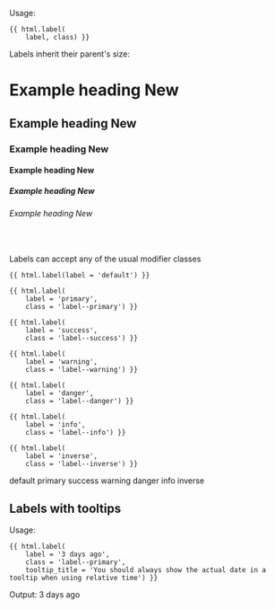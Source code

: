 Usage:

    {{ html.label(
        label, class) }}
        
Labels inherit their parent's size:

<h1>Example heading <span class="label">New</span></h1>
<h2>Example heading <span class="label">New</span></h2>
<h3>Example heading <span class="label">New</span></h3>
<h4>Example heading <span class="label">New</span></h4>
<h5>Example heading <span class="label">New</span></h5>
<h6>Example heading <span class="label">New</span></h6>
<br />

Labels can accept any of the usual modifier classes
    
    {{ html.label(label = 'default') }}

    {{ html.label(
        label = 'primary', 
        class = 'label--primary') }}

    {{ html.label(
        label = 'success', 
        class = 'label--success') }}

    {{ html.label(
        label = 'warning', 
        class = 'label--warning') }}

    {{ html.label(
        label = 'danger', 
        class = 'label--danger') }}

    {{ html.label(
        label = 'info', 
        class = 'label--info') }}
        
    {{ html.label(
        label = 'inverse', 
        class = 'label--inverse') }}
    
<span class="label">default</span> <span class="label label--primary">primary</span> <span class="label label--success">success</span> <span class="label label--warning">warning</span> <span class="label label--danger">danger</span> <span class="label label--info">info</span> <span class="label label--inverse">inverse</span>

## Labels with tooltips

Usage:

    {{ html.label(
        label = '3 days ago',
        class = 'label--primary',
        tooltip_title = 'You should always show the actual date in a tooltip when using relative time') }}

Output:
<span class="label label--primary" data-toggle="tooltips" data-placement="top" title="You should always show the actual date in a tooltip when using relative time">3 days ago</span>

